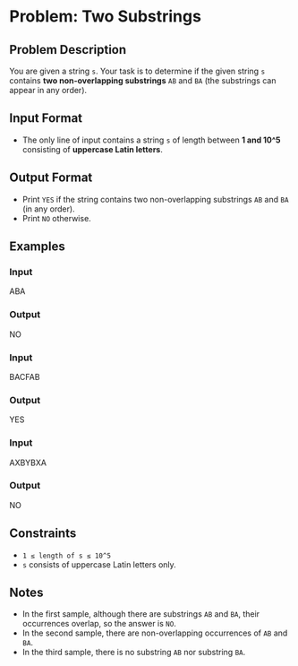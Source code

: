 
# Problem: Two Substrings

## Problem Description
You are given a string `s`. Your task is to determine if the given string `s` contains **two non-overlapping substrings** `AB` and `BA` (the substrings can appear in any order).

## Input Format
- The only line of input contains a string `s` of length between **1 and 10^5** consisting of **uppercase Latin letters**.

## Output Format
- Print `YES` if the string contains two non-overlapping substrings `AB` and `BA` (in any order).
- Print `NO` otherwise.

## Examples

### Input

ABA
<br/>

### Output

NO
<br/>

### Input

BACFAB
<br/>

### Output

YES
<br/>

### Input

AXBYBXA
<br/>

### Output

NO
<br/>

## Constraints
- `1 ≤ length of s ≤ 10^5`
- `s` consists of uppercase Latin letters only.

## Notes
- In the first sample, although there are substrings `AB` and `BA`, their occurrences overlap, so the answer is `NO`.
- In the second sample, there are non-overlapping occurrences of `AB` and `BA`.
- In the third sample, there is no substring `AB` nor substring `BA`.


